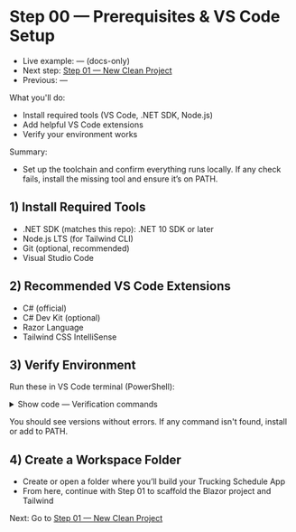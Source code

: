 # Step 00 — Prerequisites & VS Code Setup

- Live example: — (docs-only)
- Next step: [Step 01 — New Clean Project](./Step01.md)
- Previous: —

What you'll do:

- Install required tools (VS Code, .NET SDK, Node.js)
- Add helpful VS Code extensions
- Verify your environment works

Summary:

- Set up the toolchain and confirm everything runs locally. If any check fails, install the missing tool and ensure it’s on PATH.

## 1) Install Required Tools

- .NET SDK (matches this repo): .NET 10 SDK or later
- Node.js LTS (for Tailwind CLI)
- Git (optional, recommended)
- Visual Studio Code

## 2) Recommended VS Code Extensions

- C# (official)
- C# Dev Kit (optional)
- Razor Language
- Tailwind CSS IntelliSense

## 3) Verify Environment

Run these in VS Code terminal (PowerShell):

<details>
	<summary>Show code — Verification commands</summary>

```pwsh
dotnet --info
node --version
npm --version
```

</details>

You should see versions without errors. If any command isn't found, install or add to PATH.

## 4) Create a Workspace Folder

- Create or open a folder where you’ll build your Trucking Schedule App
- From here, continue with Step 01 to scaffold the Blazor project and Tailwind

Next: Go to [Step 01 — New Clean Project](./Step01.md)
